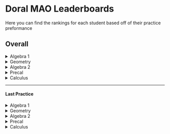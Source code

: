 
# Doral MAO Leaderboards
Here you can find the rankings for each student based off of their practice preformance

## Overall
<details>
<summary> Algebra 1 </summary>
</details><details>
<summary> Geometry </summary>
</details><details>
<summary> Algebra 2 </summary>
</details><details>
<summary> Precal </summary>
</details> <details>
<summary> Calculus </summary>
</details>

____________________________________________________________________

#### Last Practice
<details>
<summary> Algebra 1 </summary>
</details><details>
<summary> Geometry </summary>
</details><details>
<summary> Algebra 2 </summary>
</details><details>
<summary> Precal </summary>
</details> <details>
<summary> Calculus </summary>
</details>

